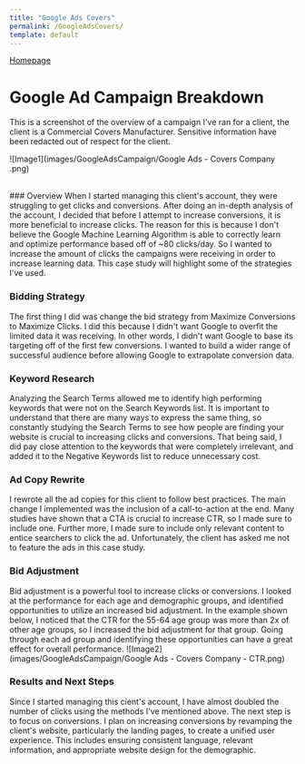 ```yaml
---
title: "Google Ads Covers"
permalink: /GoogleAdsCovers/
template: default
---
```

[Homepage](https://brandenmoo.github.io/)

# Google Ad Campaign Breakdown
This is a screenshot of the overview of a campaign I've ran for a client, the client is a Commercial Covers Manufacturer. Sensitive information have been redacted out of respect for the client. <br>

![Image1](images/GoogleAdsCampaign/Google Ads - Covers Company .png)


<br>
### Overview
When I started managing this client's account, they were struggling to get clicks and conversions. After doing an in-depth analysis of the account, I decided that before I attempt to increase conversions, it is more beneficial to increase clicks. The reason for this is because I don't believe the Google Machine Learning Algorithm is able to correctly learn and optimize performance based off of ~80 clicks/day. So I wanted to increase the amount of clicks the campaigns were receiving in order to increase learning data. This case study will highlight some of the strategies I've used. 

### Bidding Strategy 
The first thing I did was change the bid strategy from Maximize Conversions to Maximize Clicks. I did this because I didn't want Google to overfit the limited data it was receiving. In other words, I didn't want Google to base its targeting off of the first few conversions. I wanted to build a wider range of successful audience before allowing Google to extrapolate conversion data.

### Keyword Research
Analyzing the Search Terms allowed me to identify high performing keywords that were not on the Search Keywords list. It is important to understand that there are many ways to express the same thing, so constantly studying the Search Terms to see how people are finding your website is crucial to increasing clicks and conversions. That being said, I did pay close attention to the keywords that were completely irrelevant, and added it to the Negative Keywords list to reduce unnecessary cost. 

### Ad Copy Rewrite 
I rewrote all the ad copies for this client to follow best practices. The main change I implemented was the inclusion of a call-to-action at the end. Many studies have shown that a CTA is crucial to increase CTR, so I made sure to include one. Further more, I made sure to include only relevant content to entice searchers to click the ad. Unfortunately, the client has asked me not to feature the ads in this case study.

### Bid Adjustment
Bid adjustment is a powerful tool to increase clicks or conversions. I looked at the performance for each age and demographic groups, and identified opportunities to utilize an increased bid adjustment. In the example shown below, I noticed that the CTR for the 55-64 age group was more than 2x of other age groups, so I increased the bid adjustment for that group. Going through each ad group and identifying these opportunities can have a great effect for overall performance.
![Image2](images/GoogleAdsCampaign/Google Ads - Covers Company - CTR.png)

### Results and Next Steps
Since I started managing this cient's account, I have almost doubled the number of clicks using the methods I've mentioned above. The next step is to focus on conversions. I plan on increasing conversions by revamping the client's website, particularly the landing pages, to create a unified user experience. This includes ensuring consistent language, relevant information, and appropriate website design for the demographic. 
